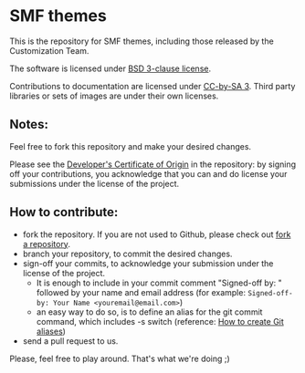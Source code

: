 # SMF themes

This is the repository for SMF themes, including those released by the Customization Team.

The software is licensed under [BSD 3-clause license](https://opensource.org/licenses/BSD-3-Clause).

Contributions to documentation are licensed under [CC-by-SA 3](https://creativecommons.org/licenses/by-sa/3.0). Third party libraries or sets of images are under their own licenses.

## Notes:

Feel free to fork this repository and make your desired changes.

Please see the [Developer's Certificate of Origin](https://github.com/SimpleMachines/SMF-themes/blob/master/DCO.txt) in the repository:
by signing off your contributions, you acknowledge that you can and do license your submissions under the license of the project.

## How to contribute:
* fork the repository. If you are not used to Github, please check out [fork a repository](https://help.github.com/fork-a-repo).
* branch your repository, to commit the desired changes.
* sign-off your commits, to acknowledge your submission under the license of the project.
  * It is enough to include in your commit comment "Signed-off by: " followed by your name and email address (for example: `Signed-off-by: Your Name <youremail@email.com>`)
  * an easy way to do so, is to define an alias for the git commit command, which includes -s switch (reference: [How to create Git aliases](https://git.wiki.kernel.org/index.php/Aliases))
* send a pull request to us.


Please, feel free to play around. That's what we're doing ;)
